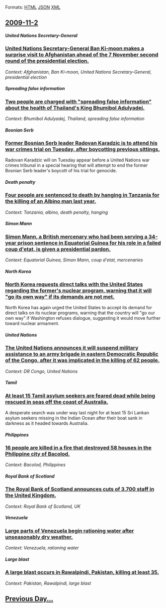 
Formats: [HTML](2009/11/2/index.html)  [JSON](2009/11/2/index.json)  [XML](2009/11/2/index.xml)  

## [2009-11-2](/news/2009/11/2/index.md)

##### United Nations Secretary-General
### [ United Nations Secretary-General Ban Ki-moon makes a surprise visit to Afghanistan ahead of the 7 November second round of the presidential election. ](/news/2009/11/2/united-nations-secretary-general-ban-ki-moon-makes-a-surprise-visit-to-afghanistan-ahead-of-the-7-november-second-round-of-the-presidential.md)
_Context: Afghanistan, Ban Ki-moon, United Nations Secretary-General, presidential election_

##### Spreading false information
### [ Two people are charged with "spreading false information" about the health of Thailand's King Bhumibol Adulyadej. ](/news/2009/11/2/two-people-are-charged-with-spreading-false-information-about-the-health-of-thailand-s-king-bhumibol-adulyadej.md)
_Context: Bhumibol Adulyadej, Thailand, spreading false information_

##### Bosnian Serb
### [ Former Bosnian Serb leader Radovan Karadzic is to attend his war crimes trial on Tuesday, after boycotting previous sittings. ](/news/2009/11/2/former-bosnian-serb-leader-radovan-karada3-4ia-is-to-attend-his-war-crimes-trial-on-tuesday-after-boycotting-previous-sittings.md)
Radovan Karadzic will on Tuesday appear before a United Nations war crimes tribunal in a special hearing that will attempt to end the former Bosnian Serb leader&#039;s boycott of his trial for genocide.

##### Death penalty
### [ Four people are sentenced to death by hanging in Tanzania for the killing of an Albino man last year. ](/news/2009/11/2/four-people-are-sentenced-to-death-by-hanging-in-tanzania-for-the-killing-of-an-albino-man-last-year.md)
_Context: Tanzania, albino, death penalty, hanging_

##### Simon Mann
### [ Simon Mann, a British mercenary who had been serving a 34-year prison sentence in Equatorial Guinea for his role in a failed coup d'etat, is given a presidential pardon. ](/news/2009/11/2/simon-mann-a-british-mercenary-who-had-been-serving-a-34-year-prison-sentence-in-equatorial-guinea-for-his-role-in-a-failed-coup-d-etat-i.md)
_Context: Equatorial Guinea, Simon Mann, coup d'etat, mercenaries_

##### North Korea
### [ North Korea requests direct talks with the United States regarding the former's nuclear program, warning that it will "go its own way" if its demands are not met. ](/news/2009/11/2/north-korea-requests-direct-talks-with-the-united-states-regarding-the-former-s-nuclear-program-warning-that-it-will-go-its-own-way-if-i.md)
North Korea has again urged the United States to accept its demand for direct talks on its nuclear programs, warning that the country will &quot;go our own way&quot; if Washington refuses dialogue, suggesting it would move further toward nuclear armament.

##### United Nations
### [ The United Nations announces it will suspend military assistance to an army brigade in eastern Democratic Republic of the Congo, after it was implicated in the killing of 62 people. ](/news/2009/11/2/the-united-nations-announces-it-will-suspend-military-assistance-to-an-army-brigade-in-eastern-democratic-republic-of-the-congo-after-it-w.md)
_Context: DR Congo, United Nations_

##### Tamil
### [ At least 15 Tamil asylum seekers are feared dead while being rescued in seas off the coast of Australia. ](/news/2009/11/2/at-least-15-tamil-asylum-seekers-are-feared-dead-while-being-rescued-in-seas-off-the-coast-of-australia.md)
A desperate search was under way last night for at least 15 Sri Lankan asylum seekers missing in the Indian Ocean after their boat sank in darkness as it headed towards Australia.

##### Philippines
### [ 16 people are killed in a fire that destroyed 58 houses in the Philippine city of Bacolod. ](/news/2009/11/2/16-people-are-killed-in-a-fire-that-destroyed-58-houses-in-the-philippine-city-of-bacolod.md)
_Context: Bacolod, Philippines_

##### Royal Bank of Scotland
### [ The Royal Bank of Scotland announces cuts of 3,700 staff in the United Kingdom. ](/news/2009/11/2/the-royal-bank-of-scotland-announces-cuts-of-3-700-staff-in-the-united-kingdom.md)
_Context: Royal Bank of Scotland, UK_

##### Venezuela
### [ Large parts of Venezuela begin rationing water after unseasonably dry weather. ](/news/2009/11/2/large-parts-of-venezuela-begin-rationing-water-after-unseasonably-dry-weather.md)
_Context: Venezuela, rationing water_

##### Large blast
### [ A large blast occurs in Rawalpindi, Pakistan, killing at least 35. ](/news/2009/11/2/a-large-blast-occurs-in-rawalpindi-pakistan-killing-at-least-35.md)
_Context: Pakistan, Rawalpindi, large blast_

## [Previous Day...](/news/2009/11/1/index.md)

